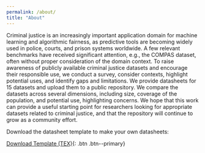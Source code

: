 ```yaml
---
permalink: /about/
title: "About"
---
```


Criminal justice is an increasingly important application domain for machine learning and algorithmic fairness, as predictive tools are becoming widely used in police, courts, and prison systems worldwide. A few relevant benchmarks have received significant attention, e.g., the COMPAS dataset, often without proper consideration of the domain context. To raise awareness of publicly available criminal justice datasets and encourage their responsible use, we conduct a survey, consider contexts, highlight potential uses, and identify gaps and limitations. We provide datasheets for 15 datasets and upload them to a public repository. We compare the datasets across several dimensions, including size, coverage of the population, and potential use, highlighting concerns. We hope that this work can provide a useful starting point for researchers looking for appropriate datasets related to criminal justice, and that the repository will continue to grow as a community effort. 

Download the datasheet template to make your own datasheets:

[Download Template (TEX)](../assets/templates/template.tex){: .btn .btn--primary}
